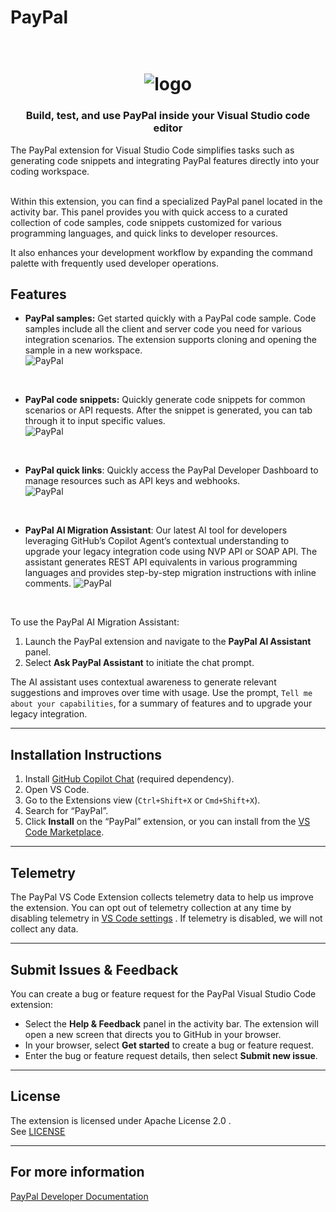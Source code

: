 # PayPal

<h1 align="center">
  <br>
    <img src="resources/paypal_logo_readme.png" alt="logo">
  <br>

</h1>

<h3 align="center"> Build, test, and use PayPal inside your Visual Studio code editor</h3>
The PayPal extension for Visual Studio Code simplifies tasks such as generating code snippets and integrating PayPal features directly into your coding workspace.<br> <br>

Within this extension, you can find a specialized PayPal panel located in the activity bar. This panel provides you with quick access to a curated collection of code samples, code snippets customized for various programming languages, and quick links to  developer resources. <br> 

It also enhances your development workflow by expanding the command palette with frequently used developer operations.

## Features

* **PayPal samples:** Get started quickly with a PayPal code sample. Code samples include all the client and server code you need for various integration scenarios. The extension supports cloning and opening the sample in a new workspace.<br>
![PayPal](resources/paypalSamples.gif)
<br> 

* **PayPal code snippets:** Quickly generate code snippets for common scenarios or API requests. After the snippet is generated, you can tab through it to input specific values.<br> 
![PayPal](resources/paypalSnippets.gif)
<br> 
 
* **PayPal quick links**: Quickly access the PayPal Developer Dashboard to manage resources such as API keys and webhooks.<br> 
![PayPal](resources/paypalQuickLinks.gif)
<br> 

* **PayPal AI Migration Assistant**: Our latest AI tool for developers leveraging GitHub’s Copilot Agent’s contextual understanding to upgrade your legacy integration code using NVP API or SOAP API. The assistant generates REST API equivalents in various programming languages and provides step-by-step migration instructions with inline comments.
![PayPal](resources/paypal_ai_migration_asst.gif)
<br>

To use the PayPal AI Migration Assistant:
1. Launch the PayPal extension and navigate to the **PayPal AI Assistant** panel.
2. Select **Ask PayPal Assistant** to initiate the chat prompt.

The AI assistant uses contextual awareness to generate relevant suggestions and improves over time with usage.
Use the prompt, `Tell me about your capabilities`, for a summary of features and to upgrade your legacy integration.

---

## Installation Instructions

1. Install [GitHub Copilot Chat](https://marketplace.visualstudio.com/items?itemName=GitHub.copilot-chat) (required dependency).
2. Open VS Code.
3. Go to the Extensions view (`Ctrl+Shift+X` or `Cmd+Shift+X`).
4. Search for “PayPal”.
5. Click **Install** on the “PayPal” extension, or you can install from the [VS Code Marketplace](https://marketplace.visualstudio.com/items?itemName=PayPal.vscode-paypal).

---
## Telemetry
The PayPal VS Code Extension collects telemetry data to help us improve the extension. You can opt out of telemetry collection at any time by disabling telemetry in [VS Code settings](https://code.visualstudio.com/docs/getstarted/telemetry) . If telemetry is disabled, we will not collect any data.<br>

---
## Submit Issues & Feedback
You can create a bug or feature request for the PayPal Visual Studio Code extension:

* Select the **Help & Feedback** panel in the activity bar. The extension will open a new screen that directs you to GitHub in your browser.
* In your browser, select **Get started** to create a bug or feature request.
* Enter the bug or feature request details, then select **Submit new issue**.

---

## License

The extension is licensed under Apache License 2.0 .<br>
See [LICENSE](LICENSE.md)

---
## For more information

[PayPal Developer Documentation](https://developer.paypal.com/)

